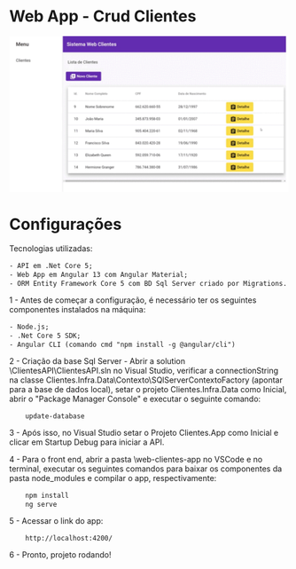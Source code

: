 # Web App - Crud Clientes
![Gif](readme-files/project.gif?raw=true "Gif") 

# Configurações #

Tecnologias utilizadas:

    - API em .Net Core 5;
    - Web App em Angular 13 com Angular Material;
    - ORM Entity Framework Core 5 com BD Sql Server criado por Migrations.

1 - Antes de começar a configuração, é necessário ter os seguintes componentes instalados na máquina:

    - Node.js;
    - .Net Core 5 SDK;
    - Angular CLI (comando cmd "npm install -g @angular/cli")

2 - Criação da base Sql Server - Abrir a solution \ClientesAPI\ClientesAPI.sln no Visual Studio, verificar a connectionString na classe Clientes.Infra.Data\Contexto\SQlServerContextoFactory (apontar para a base de dados local), setar o projeto Clientes.Infra.Data como Inicial, abrir o "Package Manager Console" e executar o seguinte comando:

        update-database

3 - Após isso, no Visual Studio setar o Projeto Clientes.App como Inicial e clicar em Startup Debug para iniciar a API.        

4 - Para o front end, abrir a pasta \web-clientes-app no VSCode e no terminal, executar os seguintes comandos para baixar os componentes da pasta node_modules e compilar o app, respectivamente:

        npm install
        ng serve

5 - Acessar o link do app:

        http://localhost:4200/

6 - Pronto, projeto rodando!
